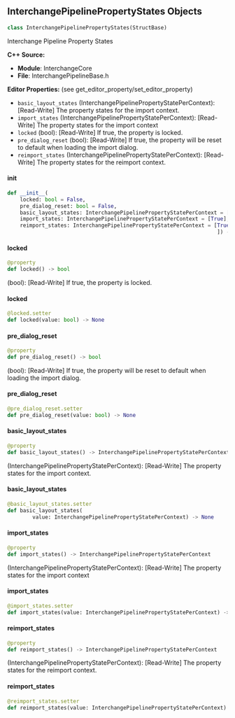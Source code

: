 ## InterchangePipelinePropertyStates Objects

```python
class InterchangePipelinePropertyStates(StructBase)
```

Interchange Pipeline Property States

**C++ Source:**

- **Module**: InterchangeCore
- **File**: InterchangePipelineBase.h

**Editor Properties:** (see get_editor_property/set_editor_property)

- ``basic_layout_states`` (InterchangePipelinePropertyStatePerContext):  [Read-Write] The property states for the import context.
- ``import_states`` (InterchangePipelinePropertyStatePerContext):  [Read-Write] The property states for the import context
- ``locked`` (bool):  [Read-Write] If true, the property is locked.
- ``pre_dialog_reset`` (bool):  [Read-Write] If true, the property will be reset to default when loading the import dialog.
- ``reimport_states`` (InterchangePipelinePropertyStatePerContext):  [Read-Write] The property states for the reimport context.

<a id="unreal.InterchangePipelinePropertyStates.__init__"></a>

#### __init__

```python
def __init__(
    locked: bool = False,
    pre_dialog_reset: bool = False,
    basic_layout_states: InterchangePipelinePropertyStatePerContext = [True],
    import_states: InterchangePipelinePropertyStatePerContext = [True],
    reimport_states: InterchangePipelinePropertyStatePerContext = [True
                                                                   ]) -> None
```

<a id="unreal.InterchangePipelinePropertyStates.locked"></a>

#### locked

```python
@property
def locked() -> bool
```

(bool):  [Read-Write] If true, the property is locked.

<a id="unreal.InterchangePipelinePropertyStates.locked"></a>

#### locked

```python
@locked.setter
def locked(value: bool) -> None
```

<a id="unreal.InterchangePipelinePropertyStates.pre_dialog_reset"></a>

#### pre_dialog_reset

```python
@property
def pre_dialog_reset() -> bool
```

(bool):  [Read-Write] If true, the property will be reset to default when loading the import dialog.

<a id="unreal.InterchangePipelinePropertyStates.pre_dialog_reset"></a>

#### pre_dialog_reset

```python
@pre_dialog_reset.setter
def pre_dialog_reset(value: bool) -> None
```

<a id="unreal.InterchangePipelinePropertyStates.basic_layout_states"></a>

#### basic_layout_states

```python
@property
def basic_layout_states() -> InterchangePipelinePropertyStatePerContext
```

(InterchangePipelinePropertyStatePerContext):  [Read-Write] The property states for the import context.

<a id="unreal.InterchangePipelinePropertyStates.basic_layout_states"></a>

#### basic_layout_states

```python
@basic_layout_states.setter
def basic_layout_states(
        value: InterchangePipelinePropertyStatePerContext) -> None
```

<a id="unreal.InterchangePipelinePropertyStates.import_states"></a>

#### import_states

```python
@property
def import_states() -> InterchangePipelinePropertyStatePerContext
```

(InterchangePipelinePropertyStatePerContext):  [Read-Write] The property states for the import context

<a id="unreal.InterchangePipelinePropertyStates.import_states"></a>

#### import_states

```python
@import_states.setter
def import_states(value: InterchangePipelinePropertyStatePerContext) -> None
```

<a id="unreal.InterchangePipelinePropertyStates.reimport_states"></a>

#### reimport_states

```python
@property
def reimport_states() -> InterchangePipelinePropertyStatePerContext
```

(InterchangePipelinePropertyStatePerContext):  [Read-Write] The property states for the reimport context.

<a id="unreal.InterchangePipelinePropertyStates.reimport_states"></a>

#### reimport_states

```python
@reimport_states.setter
def reimport_states(value: InterchangePipelinePropertyStatePerContext) -> None
```

<a id="unreal.InterchangeUserDefinedAttributeInfo"></a>